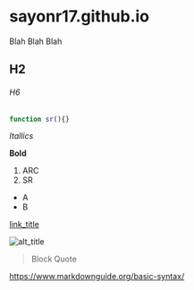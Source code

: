 # sayonr17.github.io

Blah Blah Blah

## H2

###### H6

```js
function sr(){}
```

*Itallics*

**Bold**

1. ARC
2. SR

- A
- B

[link_title](link_address)

![alt_title](img_address "img_title")

> Block Quote

https://www.markdownguide.org/basic-syntax/